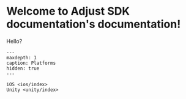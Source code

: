 # Welcome to Adjust SDK documentation's documentation!

Hello?

```{toctree}
---
maxdepth: 1
caption: Platforms
hidden: true
---

iOS <ios/index>
Unity <unity/index>

```
